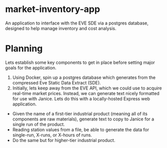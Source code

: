 # market-inventory-app
An application to interface with the EVE SDE via a postgres database, designed to help manage inventory and cost analysis.

# Planning
Lets establish some key components to get in place before setting major goals for the application.
1. Using Docker, spin up a postgres database which generates from the compressed Eve Static Data Extract (SDE).
2. Initially, lets keep away from the EVE API, which we could use to acquire real-time market prices. Instead, 
we can generate text nicely formatted for use with Janice. Lets do this with a locally-hosted Express web application.
  - Given the name of a first-tier industrial product (meaning all of its components are raw materials), generate text to copy to Janice for a single run of the product.
  - Reading station values from a file, be able to generate the data for single-run, X-runs, or X-hours of runs.
  - Do the same but for higher-tier industrial product.
